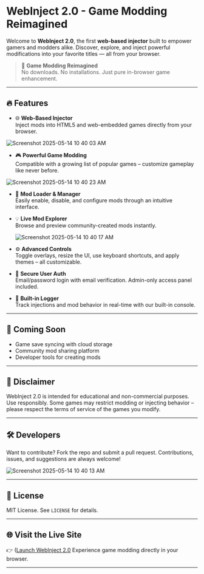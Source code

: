 # WebInject 2.0 - Game Modding Reimagined

Welcome to **WebInject 2.0**, the first **web-based injector** built to empower gamers and modders alike. Discover, explore, and inject powerful modifications into your favorite titles — all from your browser.

> 🚀 **Game Modding Reimagined**  
> No downloads. No installations. Just pure in-browser game enhancement.

---

## 🔥 Features

- 🌐 **Web-Based Injector**  
  Inject mods into HTML5 and web-embedded games directly from your browser.
  
![Screenshot 2025-05-14 10 40 03 AM](https://github.com/user-attachments/assets/07c6c240-d9ad-444e-9bca-d06b1c1cd6bb)

- 🎮 **Powerful Game Modding**  
  Compatible with a growing list of popular games – customize gameplay like never before.
  
![Screenshot 2025-05-14 10 40 23 AM](https://github.com/user-attachments/assets/2ed0ea30-c7f7-47a0-9126-c15690d3d78e)

- 🧩 **Mod Loader & Manager**  
  Easily enable, disable, and configure mods through an intuitive interface.

- 💡 **Live Mod Explorer**  
  Browse and preview community-created mods instantly.

  ![Screenshot 2025-05-14 10 40 17 AM](https://github.com/user-attachments/assets/a22b30dd-28d3-4604-a64d-ff2a0fdb1641)

- ⚙️ **Advanced Controls**  
  Toggle overlays, resize the UI, use keyboard shortcuts, and apply themes – all customizable.

- 🔐 **Secure User Auth**  
  Email/password login with email verification. Admin-only access panel included.

- 📜 **Built-in Logger**  
  Track injections and mod behavior in real-time with our built-in console.

---

## 🌈 Coming Soon

- Game save syncing with cloud storage  
- Community mod sharing platform  
- Developer tools for creating mods

---

## 🚧 Disclaimer

WebInject 2.0 is intended for educational and non-commercial purposes. Use responsibly. Some games may restrict modding or injecting behavior – please respect the terms of service of the games you modify.

---

## 🛠️ Developers

Want to contribute? Fork the repo and submit a pull request. Contributions, issues, and suggestions are always welcome!

![Screenshot 2025-05-14 10 40 13 AM](https://github.com/user-attachments/assets/cebeef80-d4cb-477c-b8ae-2ef409f714c7)

---

## 📎 License

MIT License. See `LICENSE` for details.

---

## 🌐 Visit the Live Site

👉 ([Launch WebInject 2.0](https://webinjector.vercel.app/)
Experience game modding directly in your browser.

---
